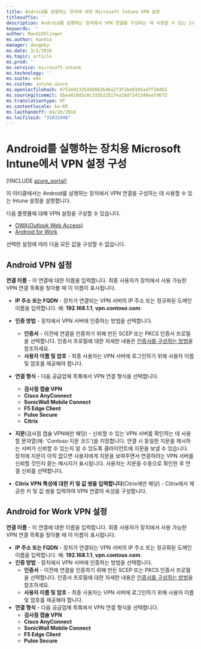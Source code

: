 ```yaml
---
title: Android를 실행하는 장치에 대한 Microsoft Intune VPN 설정
titlesuffix: ''
description: Android를 실행하는 장치에서 VPN 연결을 구성하는 데 사용할 수 있는 Intune 설정을 알아봅니다
keywords: ''
author: MandiOhlinger
ms.author: mandia
manager: dougeby
ms.date: 3/2/2018
ms.topic: article
ms.prod: ''
ms.service: microsoft-intune
ms.technology: ''
ms.suite: ems
ms.custom: intune-azure
ms.openlocfilehash: 6753e0232548d862b46a273f1be0105ad7f16d63
ms.sourcegitcommit: dbea918d2c0c335b2251fea18d7341340eafd673
ms.translationtype: HT
ms.contentlocale: ko-KR
ms.lasthandoff: 04/26/2018
ms.locfileid: "31831948"
---
```

# <a name="configure-vpn-settings-in-microsoft-intune-for-devices-running-android"></a>Android를 실행하는 장치용 Microsoft Intune에서 VPN 설정 구성 

[!INCLUDE [azure_portal](./includes/azure_portal.md)]

이 아티클에서는 Android를 실행하는 장치에서 VPN 연결을 구성하는 데 사용할 수 있는 Intune 설정을 설명합니다.


다음 플랫폼에 대해 VPN 설정을 구성할 수 있습니다.

- [OWA(Outlook Web Access)](#android-vpn-settings)
- [Android for Work](#android-for-work-vpn-settings)

선택한 설정에 따라 다음 모든 값을 구성할 수 없습니다.

## <a name="android-vpn-settings"></a>Android VPN 설정
**연결 이름** - 이 연결에 대한 이름을 입력합니다. 최종 사용자가 장치에서 사용 가능한 VPN 연결 목록을 찾아볼 때 이 이름이 표시됩니다.
- **IP 주소 또는 FQDN** - 장치가 연결되는 VPN 서버의 IP 주소 또는 정규화된 도메인 이름을 입력합니다. 예: **192.168.1.1**, **vpn.contoso.com**.
- **인증 방법** - 장치에서 VPN 서버에 인증하는 방법을 선택합니다.
    - **인증서** - 이전에 연결을 인증하기 위해 만든 SCEP 또는 PKCS 인증서 프로필을 선택합니다. 인증서 프로필에 대한 자세한 내용은 [인증서를 구성하는 방법](certificates-configure.md)을 참조하세요.
    - **사용자 이름 및 암호** - 최종 사용자는 VPN 서버에 로그인하기 위해 사용자 이름 및 암호를 제공해야 합니다.
- **연결 형식** - 다음 공급업체 목록에서 VPN 연결 형식을 선택합니다.
    - **검사점 캡슐 VPN**
    - **Cisco AnyConnect**
    - **SonicWall Mobile Connect**
    - **F5 Edge Client**
    - **Pulse Secure**
    - **Citrix**

- **지문**(검사점 캡슐 VPN에만 해당) - 신뢰할 수 있는 VPN 서버를 확인하는 데 사용할 문자열(예: 'Contoso 지문 코드')을 지정합니다. 연결 시 동일한 지문을 제시하는 서버가 신뢰할 수 있는지 알 수 있도록 클라이언트에 지문을 보낼 수 있습니다. 장치에 지문이 아직 없으면 사용자에게 지문을 보여주면서 연결하려는 VPN 서버를 신뢰할 것인지 묻는 메시지가 표시됩니다. 사용자는 지문을 수동으로 확인한 후 연결 신뢰를 선택합니다.
- **Citrix VPN 특성에 대한 키 및 값 쌍을 입력합니다**(Citrix에만 해당) - Citrix에서 제공한 키 및 값 쌍을 입력하여 VPN 연결의 속성을 구성합니다.

## <a name="android-for-work-vpn-settings"></a>Android for Work VPN 설정

**연결 이름** - 이 연결에 대한 이름을 입력합니다. 최종 사용자가 장치에서 사용 가능한 VPN 연결 목록을 찾아볼 때 이 이름이 표시됩니다.
- **IP 주소 또는 FQDN** - 장치가 연결되는 VPN 서버의 IP 주소 또는 정규화된 도메인 이름을 입력합니다. 예: **192.168.1.1**, **vpn.contoso.com**.
- **인증 방법** - 장치에서 VPN 서버에 인증하는 방법을 선택합니다.
    - **인증서** - 이전에 연결을 인증하기 위해 만든 SCEP 또는 PKCS 인증서 프로필을 선택합니다. 인증서 프로필에 대한 자세한 내용은 [인증서를 구성하는 방법](certificates-configure.md)을 참조하세요.
    - **사용자 이름 및 암호** - 최종 사용자는 VPN 서버에 로그인하기 위해 사용자 이름 및 암호를 제공해야 합니다.
- **연결 형식** - 다음 공급업체 목록에서 VPN 연결 형식을 선택합니다.
    - **검사점 캡슐 VPN**
    - **Cisco AnyConnect**
    - **SonicWall Mobile Connect**
    - **F5 Edge Client**
    - **Pulse Secure**

